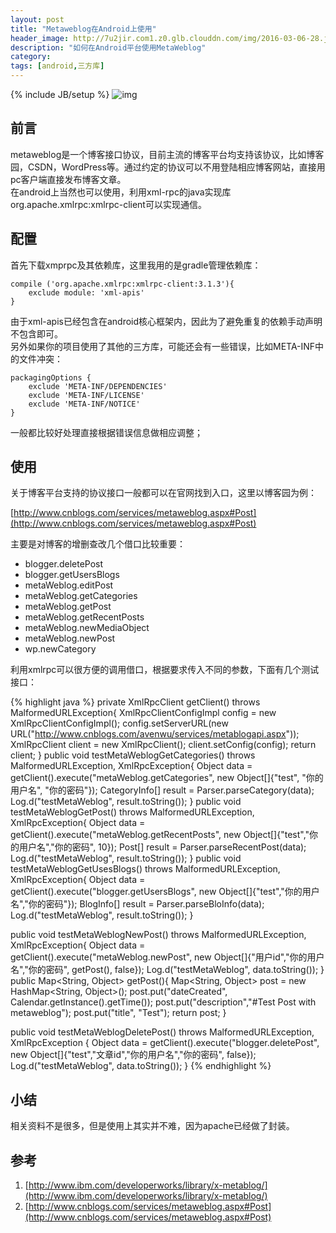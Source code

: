 ```yaml
---
layout: post
title: "Metaweblog在Android上使用"
header_image: http://7u2jir.com1.z0.glb.clouddn.com/img/2016-03-06-28.jpg
description: "如何在Android平台使用MetaWeblog"
category: 
tags: [android,三方库]
---
```

{% include JB/setup %}
![img](http://7u2jir.com1.z0.glb.clouddn.com/img/2016-03-06-28.jpg)

## 前言
metaweblog是一个博客接口协议，目前主流的博客平台均支持该协议，比如博客园，CSDN，WordPress等。通过约定的协议可以不用登陆相应博客网站，直接用pc客户端直接发布博客文章。  
在android上当然也可以使用，利用xml-rpc的java实现库org.apache.xmlrpc:xmlrpc-client可以实现通信。

## 配置
首先下载xmprpc及其依赖库，这里我用的是gradle管理依赖库：

	compile ('org.apache.xmlrpc:xmlrpc-client:3.1.3'){
        exclude module: 'xml-apis'
    }

由于xml-apis已经包含在android核心框架内，因此为了避免重复的依赖手动声明不包含即可。  
另外如果你的项目使用了其他的三方库，可能还会有一些错误，比如META-INF中的文件冲突：

	packagingOptions {
        exclude 'META-INF/DEPENDENCIES'
        exclude 'META-INF/LICENSE'
        exclude 'META-INF/NOTICE'
    }
    
一般都比较好处理直接根据错误信息做相应调整；

## 使用
关于博客平台支持的协议接口一般都可以在官网找到入口，这里以博客园为例：

[http://www.cnblogs.com/services/metaweblog.aspx#Post](http://www.cnblogs.com/services/metaweblog.aspx#Post)

主要是对博客的增删查改几个借口比较重要：

- blogger.deletePost
- blogger.getUsersBlogs
- metaWeblog.editPost
- metaWeblog.getCategories
- metaWeblog.getPost
- metaWeblog.getRecentPosts
- metaWeblog.newMediaObject
- metaWeblog.newPost
- wp.newCategory

利用xmlrpc可以很方便的调用借口，根据要求传入不同的参数，下面有几个测试接口：

{% highlight java %}
private XmlRpcClient getClient() throws MalformedURLException{
    XmlRpcClientConfigImpl config = new XmlRpcClientConfigImpl();
    config.setServerURL(new URL("http://www.cnblogs.com/avenwu/services/metablogapi.aspx"));
    XmlRpcClient client = new XmlRpcClient();
    client.setConfig(config);
    return client;
}
public void testMetaWeblogGetCategories() throws MalformedURLException, XmlRpcException{
    Object data = getClient().execute("metaWeblog.getCategories", new Object[]{"test", "你的用户名", "你的密码"});
    CategoryInfo[] result = Parser.parseCategory(data);
    Log.d("testMetaWeblog", result.toString());
}
public void testMetaWeblogGetPost() throws MalformedURLException, XmlRpcException{
    Object data = getClient().execute("metaWeblog.getRecentPosts", new Object[]{"test","你的用户名","你的密码", 10});
    Post[] result = Parser.parseRecentPost(data);
    Log.d("testMetaWeblog", result.toString());
}
public void testMetaWeblogGetUsesBlogs() throws MalformedURLException, XmlRpcException{
    Object data = getClient().execute("blogger.getUsersBlogs", new Object[]{"test","你的用户名","你的密码"});
    BlogInfo[] result = Parser.parseBloInfo(data);
    Log.d("testMetaWeblog", result.toString());
}

public void testMetaWeblogNewPost()  throws MalformedURLException, XmlRpcException{
    Object data = getClient().execute("metaWeblog.newPost", new Object[]{"用户id","你的用户名","你的密码", getPost(), false});
    Log.d("testMetaWeblog", data.toString());
}
public Map<String, Object> getPost(){
    Map<String, Object> post = new HashMap<String, Object>();
    post.put("dateCreated", Calendar.getInstance().getTime());
    post.put("description","#Test Post with metaweblog");
    post.put("title", "Test");
    return post;
}

public void testMetaWeblogDeletePost()  throws MalformedURLException, XmlRpcException {
    Object data = getClient().execute("blogger.deletePost", new Object[]{"test","文章id","你的用户名","你的密码", false});
    Log.d("testMetaWeblog", data.toString());
}
{% endhighlight %}

## 小结
相关资料不是很多，但是使用上其实并不难，因为apache已经做了封装。

## 参考
1. [http://www.ibm.com/developerworks/library/x-metablog/](http://www.ibm.com/developerworks/library/x-metablog/)
2. [http://www.cnblogs.com/services/metaweblog.aspx#Post](http://www.cnblogs.com/services/metaweblog.aspx#Post)
